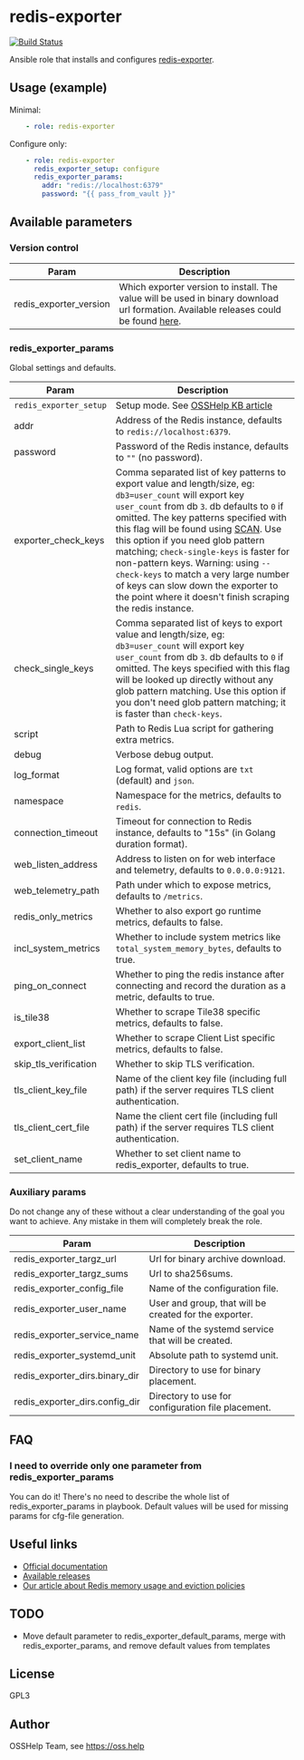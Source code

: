 # redis-exporter

[![Build Status](https://drone.osshelp.ru/api/badges/ansible/redis-exporter/status.svg)](https://drone.osshelp.ru/ansible/redis-exporter)

Ansible role that installs and configures [redis-exporter](https://github.com/oliver006/redis_exporter).

## Usage (example)

Minimal:

```yaml
    - role: redis-exporter
```

Configure only:

```yaml
    - role: redis-exporter
      redis_exporter_setup: configure
      redis_exporter_params:
        addr: "redis://localhost:6379"
        password: "{{ pass_from_vault }}"
```

## Available parameters

### Version control

| Param | Description |
| -------- | -------- |
| redis_exporter_version | Which exporter version to install. The value will be used in binary download url formation. Available releases could be found [here](https://github.com/oliver006/redis_exporter/releases). |

### redis_exporter_params

Global settings and defaults.

| Param | Description |
| -------- | -------- |
| `redis_exporter_setup` | Setup mode. See [OSSHelp KB article](https://oss.help/kb4895) |
| addr | Address of the Redis instance, defaults to `redis://localhost:6379`. |
| password | Password of the Redis instance, defaults to `""` (no password). |
| exporter_check_keys | Comma separated list of key patterns to export value and length/size, eg: `db3=user_count` will export key `user_count` from db `3`. db defaults to `0` if omitted. The key patterns specified with this flag will be found using [SCAN](https://redis.io/commands/scan).  Use this option if you need glob pattern matching; `check-single-keys` is faster for non-pattern keys. Warning: using `--check-keys` to match a very large number of keys can slow down the exporter to the point where it doesn't finish scraping the redis instance. |
| check_single_keys | Comma separated list of keys to export value and length/size, eg: `db3=user_count` will export key `user_count` from db `3`. db defaults to `0` if omitted.  The keys specified with this flag will be looked up directly without any glob pattern matching.  Use this option if you don't need glob pattern matching;  it is faster than `check-keys`. |
| script | Path to Redis Lua script for gathering extra metrics. |
| debug | Verbose debug output. |
| log_format | Log format, valid options are `txt` (default) and `json`. |
| namespace | Namespace for the metrics, defaults to `redis`. |
| connection_timeout | Timeout for connection to Redis instance, defaults to "15s" (in Golang duration format). |
| web_listen_address | Address to listen on for web interface and telemetry, defaults to `0.0.0.0:9121`. |
| web_telemetry_path | Path under which to expose metrics, defaults to `/metrics`. |
| redis_only_metrics | Whether to also export go runtime metrics, defaults to false. |
| incl_system_metrics | Whether to include system metrics like `total_system_memory_bytes`, defaults to true. |
| ping_on_connect | Whether to ping the redis instance after connecting and record the duration as a metric, defaults to true. |
| is_tile38 | Whether to scrape Tile38 specific metrics, defaults to false. |
| export_client_list | Whether to scrape Client List specific metrics, defaults to false. |
| skip_tls_verification | Whether to skip TLS verification. |
| tls_client_key_file | Name of the client key file (including full path) if the server requires TLS client authentication. |
| tls_client_cert_file | Name the client cert file (including full path) if the server requires TLS client authentication. |
| set_client_name | Whether to set client name to redis_exporter, defaults to true. |

### Auxiliary params

Do not change any of these without a clear understanding of the goal you want to achieve. Any mistake in them will completely break the role.

| Param | Description |
| -------- | -------- |
| redis_exporter_targz_url | Url for binary archive download. |
| redis_exporter_targz_sums | Url to sha256sums. |
| redis_exporter_config_file | Name of the configuration file. |
| redis_exporter_user_name | User and group, that will be created for the exporter. |
| redis_exporter_service_name | Name of the systemd service that will be created. |
| redis_exporter_systemd_unit | Absolute path to systemd unit. |
| redis_exporter_dirs.binary_dir | Directory to use for binary placement. |
| redis_exporter_dirs.config_dir | Directory to use for configuration file placement. |

## FAQ

### I need to override only one parameter from redis_exporter_params

You can do it! There's no need to describe the whole list of redis_exporter_params in playbook. Default values will be used for missing params for cfg-file generation.

## Useful links

- [Official documentation](https://github.com/oliver006/redis_exporter/blob/master/README.md)
- [Available releases](https://github.com/oliver006/redis_exporter/releases)
- [Our article about Redis memory usage and eviction policies](https://oss.help/kb2344)

## TODO

- Move default parameter to redis_exporter_default_params, merge with redis_exporter_params, and remove default values from templates

## License

GPL3

## Author

OSSHelp Team, see <https://oss.help>
